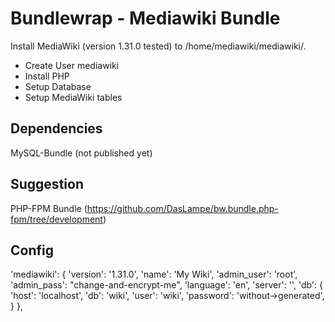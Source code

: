 # Bundlewrap - Mediawiki Bundle

Install MediaWiki (version 1.31.0 tested) to /home/mediawiki/mediawiki/.
- Create User mediawiki
- Install PHP
- Setup Database
- Setup MediaWiki tables

## Dependencies
MySQL-Bundle (not published yet)

## Suggestion
PHP-FPM Bundle (https://github.com/DasLampe/bw.bundle.php-fpm/tree/development)

## Config
'mediawiki': {
    'version': '1.31.0',
    'name': 'My Wiki',
    'admin_user': 'root',
    'admin_pass': "change-and-encrypt-me",
    'language': 'en',
    'server': '',
    'db': {
        'host': 'localhost',
        'db': 'wiki',
        'user': 'wiki',
        'password': 'without->generated',
    }
},